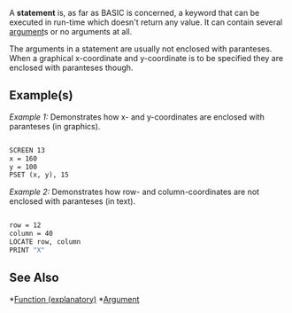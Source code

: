 A **statement** is, as far as BASIC is concerned, a keyword that can be executed in run-time which doesn't return any value. It can contain several [argument](argument)s or no arguments at all.


The arguments in a statement are usually not enclosed with paranteses. When a graphical x-coordinate and y-coordinate is to be specified they are enclosed with paranteses though.



## Example(s)

*Example 1:* Demonstrates how x- and y-coordinates are enclosed with paranteses (in graphics).

```vb

SCREEN 13
x = 160
y = 100
PSET (x, y), 15

```


*Example 2:* Demonstrates how row- and column-coordinates are not enclosed with paranteses (in text).

```vb

row = 12
column = 40
LOCATE row, column
PRINT "X"

```



## See Also

*[Function (explanatory)](Function (explanatory))
*[Argument](Argument)





